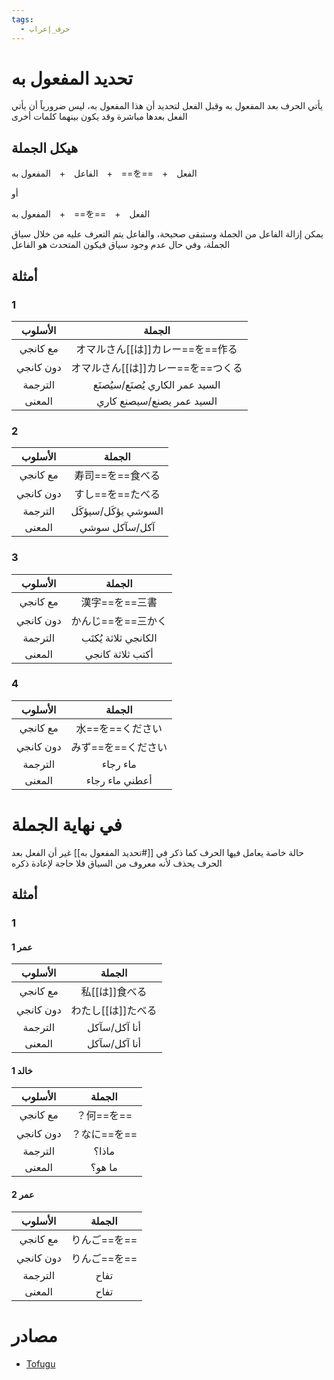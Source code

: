 ```yaml
---
tags:
  - حرف_إعراب
---
```

# تحديد المفعول به
يأتي الحرف بعد المفعول به وقبل الفعل لتحديد أن هذا المفعول به، ليس ضرورياً أن يأتي الفعل بعدها مباشرة وقد يكون بينهما كلمات أخرى
## هيكل الجملة
الفاعل　+　المفعول به　+　==を==　+　الفعل

أو

المفعول به　+　==を==　+　الفعل

يمكن إزالة الفاعل من الجملة وستبقى صحيحة، والفاعل يتم التعرف عليه من خلال سياق الجملة، وفي حال عدم وجود سياق فيكون المتحدث هو الفاعل 
## أمثلة
### 1
|   الأسلوب    |                     الجملة                     |
| :----------: | :--------------------------------------------: |
|   مع كانجي   |   オマルさん[[は]]カレー==を==作る    |
|  دون كانجي   |  オマルさん[[は]]カレー==を==つくる   |
|   الترجمة    |          السيد عمر الكاري يُصنَع/سيُصنَع           |
|    المعنى    |           السيد عمر يصنع/سيصنع كاري            |
### 2
|   الأسلوب    |       الجملة        |
| :----------: | :-----------------: |
|   مع كانجي   |  寿司==を==食べる   |
|  دون كانجي   |  すし==を==たべる   |
|   الترجمة    |  السوشي يؤكَل/سيؤكَل  |
|    المعنى    |    آكل/سآكل سوشي    |
### 3
|   الأسلوب    |        الجملة         |
| :----------: | :-------------------: |
|   مع كانجي   |    漢字==を==三書     |
|  دون كانجي   |  かんじ==を==三かく   |
|   الترجمة    |  الكانجي ثلاثة يُكتَب   |
|    المعنى    |   أكتب ثلاثة كانجي    |
### 4
|   الأسلوب    |       الجملة        |
| :----------: | :-----------------: |
|   مع كانجي   |  水==を==ください   |
|  دون كانجي   | みず==を==ください  |
|   الترجمة    |      ماء رجاء       |
|    المعنى    |   أعطني ماء رجاء    |
# في نهاية الجملة
حالة خاصة يعامل فيها الحرف كما ذكر في [[#تحديد المفعول به]] غير أن الفعل بعد الحرف يحذف لأنه معروف من السياق فلا حاجة لإعادة ذكره
## أمثلة
### 1
#### عمر 1
|   الأسلوب    |             الجملة             |
| :----------: | :----------------------------: |
|   مع كانجي   |    私[[は]]食べる     |
|  دون كانجي   |  わたし[[は]]たべる   |
|   الترجمة    |          أنا آكل/سآكل          |
|    المعنى    |          أنا آكل/سآكل          |
#### خالد 1
|   الأسلوب    |    الجملة     |
| :----------: | :-----------: |
|   مع كانجي   |  ？何==を==   |
|  دون كانجي   | ？なに==を==  |
|   الترجمة    |     ماذا؟     |
|    المعنى    |    ما هو؟     |
#### عمر 2
|  الأسلوب  |  الجملة  |
| :-------: | :------: |
| مع كانجي  | りんご==を== |
| دون كانجي | りんご==を== |
|  الترجمة  |   تفاح   |
|  المعنى   |   تفاح   |
# مصادر
- [Tofugu](https://tofugu.com/japanese-grammar/particle-wo)
